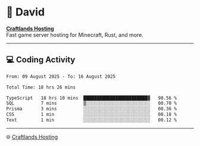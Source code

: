 # 👋 David

**[Craftlands Hosting](https://craftlands.host)**  
Fast game server hosting for Minecraft, Rust, and more.

---

## 💻 Coding Activity

<!--START_SECTION:waka-->

```txt
From: 09 August 2025 - To: 16 August 2025

Total Time: 18 hrs 26 mins

TypeScript   18 hrs 10 mins  ████████████████████████▓   98.56 %
SQL          7 mins          ▒░░░░░░░░░░░░░░░░░░░░░░░░   00.70 %
Prisma       3 mins          ░░░░░░░░░░░░░░░░░░░░░░░░░   00.36 %
CSS          1 min           ░░░░░░░░░░░░░░░░░░░░░░░░░   00.18 %
Text         1 min           ░░░░░░░░░░░░░░░░░░░░░░░░░   00.12 %
```

<!--END_SECTION:waka-->

---

🌐 [Craftlands Hosting](https://craftlands.host)  
